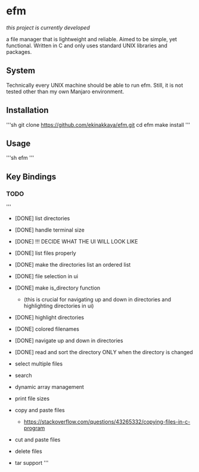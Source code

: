 # efm

*this project is currently developed*

a file manager that is lightweight and reliable. Aimed to be simple, yet functional.
Written in C and only uses standard UNIX libraries and packages.

## System

Technically every UNIX machine should be able to run efm. Still, it is not tested
other than my own Manjaro environment. 

## Installation

'''sh
git clone https://github.com/ekinakkaya/efm.git
cd efm
make install
'''

## Usage

'''sh
efm
'''

## Key Bindings



### TODO
'''
- [DONE] list directories

- [DONE] handle terminal size

- [DONE] !!! DECIDE WHAT THE UI WILL LOOK LIKE

- [DONE] list files properly

- [DONE] make the directories list an ordered list

- [DONE] file selection in ui

- [DONE] make is_directory function
  - (this is crucial for navigating up and down in directories and
    highlighting directories in ui)

- [DONE] highlight directories

- [DONE] colored filenames

- [DONE] navigate up and down in directories

- [DONE] read and sort the directory ONLY when the directory is changed

- select multiple files

- search

- dynamic array management

- print file sizes

- copy and paste files
  - https://stackoverflow.com/questions/43265332/copying-files-in-c-program

- cut and paste files

- delete files

- tar support
'''

